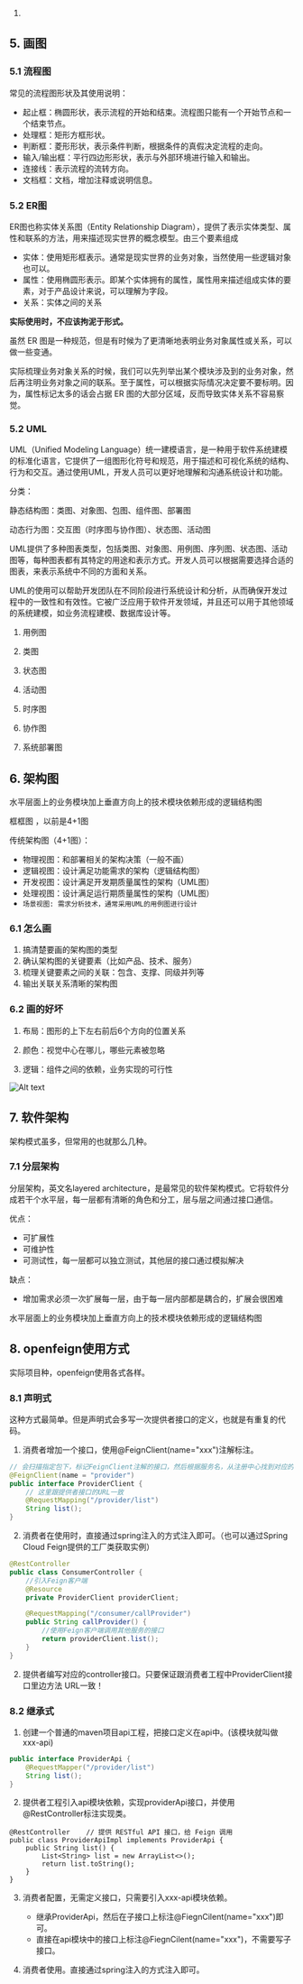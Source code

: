 1. 

## 5. 画图

### 5.1 流程图

常见的流程图形状及其使用说明：

- 起止框：椭圆形状，表示流程的开始和结束。流程图只能有一个开始节点和一个结束节点。
- 处理框：矩形方框形状。
- 判断框：菱形形状，表示条件判断，根据条件的真假决定流程的走向。
- 输入/输出框：平行四边形形状，表示与外部环境进行输入和输出。
- 连接线：表示流程的流转方向。
- 文档框：文档，增加注释或说明信息。

### 5.2 ER图

ER图也称实体关系图（Entity Relationship Diagram），提供了表示实体类型、属性和联系的方法，用来描述现实世界的概念模型。由三个要素组成

- 实体：使用矩形框表示。通常是现实世界的业务对象，当然使用一些逻辑对象也可以。
- 属性：使用椭圆形表示。即某个实体拥有的属性，属性用来描述组成实体的要素，对于产品设计来说，可以理解为字段。
- 关系：实体之间的关系

**实际使用时，不应该拘泥于形式。**

虽然 ER 图是一种规范，但是有时候为了更清晰地表明业务对象属性或关系，可以做一些变通。

实际梳理业务对象关系的时候，我们可以先列举出某个模块涉及到的业务对象，然后再注明业务对象之间的联系。至于属性，可以根据实际情况决定要不要标明。因为，属性标记太多的话会占据 ER 图的大部分区域，反而导致实体关系不容易察觉。



### 5.2 UML

UML（Unified Modeling Language）统一建模语言，是一种用于软件系统建模的标准化语言，它提供了一组图形化符号和规范，用于描述和可视化系统的结构、行为和交互。通过使用UML，开发人员可以更好地理解和沟通系统设计和功能。

分类：

静态结构图：类图、对象图、包图、组件图、部署图

动态行为图：交互图（时序图与协作图）、状态图、活动图 

UML提供了多种图表类型，包括类图、对象图、用例图、序列图、状态图、活动图等，每种图表都有其特定的用途和表示方式。开发人员可以根据需要选择合适的图表，来表示系统中不同的方面和关系。

UML的使用可以帮助开发团队在不同阶段进行系统设计和分析，从而确保开发过程中的一致性和有效性。它被广泛应用于软件开发领域，并且还可以用于其他领域的系统建模，如业务流程建模、数据库设计等。

1. 用例图

2. 类图

3. 状态图

4. 活动图

5. 时序图

6. 协作图

7. 系统部署图

## 6. 架构图

水平层面上的业务模块加上垂直方向上的技术模块依赖形成的逻辑结构图

框框图 ，以前是4+1图

传统架构图（4+1图）：

- 物理视图：和部署相关的架构决策（一般不画）
- 逻辑视图：设计满足功能需求的架构（逻辑结构图）
- 开发视图：设计满足开发期质量属性的架构（UML图）
- 处理视图：设计满足运行期质量属性的架构（UML图）
- `场景视图: 需求分析技术，通常采用UML的用例图进行设计`

### 6.1 怎么画

1. 搞清楚要画的架构图的类型
2. 确认架构图的关键要素（比如产品、技术、服务）
3. 梳理关键要素之间的关联：包含、支撑、同级并列等
4. 输出关联关系清晰的架构图

### 6.2 画的好坏

1. 布局：图形的上下左右前后6个方向的位置关系

2. 颜色：视觉中心在哪儿，哪些元素被忽略

3. 逻辑：组件之间的依赖，业务实现的可行性

   
![Alt text](image.png)

## 7. 软件架构

架构模式虽多，但常用的也就那么几种。



### 7.1 分层架构

分层架构，英文名layered architecture，是最常见的软件架构模式。它将软件分成若干个水平层，每一层都有清晰的角色和分工，层与层之间通过接口通信。

优点：

- 可扩展性
- 可维护性
- 可测试性，每一层都可以独立测试，其他层的接口通过模拟解决

缺点：

- 增加需求必须一次扩展每一层，由于每一层内部都是耦合的，扩展会很困难



水平层面上的业务模块加上垂直方向上的技术模块依赖形成的逻辑结构图

## 8. openfeign使用方式

实际项目种，openfeign使用各式各样。

### 8.1 声明式

这种方式最简单。但是声明式会多写一次提供者接口的定义，也就是有重复的代码。

1. 消费者增加一个接口，使用@FeignClient(name="xxx")注解标注。

```java
// 会扫描指定包下，标记FeignClient注解的接口，然后根据服务名，从注册中心找到对应的IP地址
@FeignClient(name = "provider")
public interface ProviderClient {
    // 这里跟提供者接口的URL一致
    @RequestMapping("/provider/list")
    String list();
}
```

2. 消费者在使用时，直接通过spring注入的方式注入即可。（也可以通过Spring Cloud Feign提供的工厂类获取实例）

```java
@RestController
public class ConsumerController {
    //引入Feign客户端
    @Resource
    private ProviderClient providerClient;

    @RequestMapping("/consumer/callProvider")
    public String callProvider() {
        //使用Feign客户端调用其他服务的接口
        return providerClient.list();
    }
}
```

2. 提供者编写对应的controller接口。只要保证跟消费者工程中ProviderClient接口里边方法 URL一致！

### 8.2 继承式

1. 创建一个普通的maven项目api工程，把接口定义在api中。(该模块就叫做xxx-api)

```java
public interface ProviderApi {
    @RequestMapper("/provider/list")
    String list();
}
```

2. 提供者工程引入api模块依赖，实现providerApi接口，并使用@RestController标注实现类。

```
@RestController    // 提供 RESTful API 接口，给 Feign 调用
public class ProviderApiImpl implements ProviderApi {
    public String list() {
        List<String> list = new ArrayList<>();
        return list.toString();
    }
}
```

3. 消费者配置，无需定义接口，只需要引入xxx-api模块依赖。
   - 继承ProviderApi，然后在子接口上标注@FiegnCilent(name="xxx")即可。
   - 直接在api模块中的接口上标注@FiegnCilent(name="xxx")，不需要写子接口。

4. 消费者使用。直接通过spring注入的方式注入即可。



























